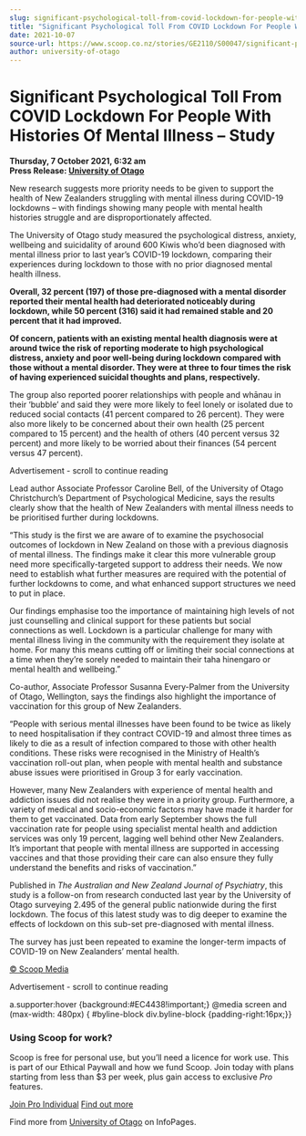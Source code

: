 ```yaml
---
slug: significant-psychological-toll-from-covid-lockdown-for-people-with-histories-of-mental-illness-study
title: "Significant Psychological Toll From COVID Lockdown For People With Histories Of Mental Illness – Study"
date: 2021-10-07
source-url: https://www.scoop.co.nz/stories/GE2110/S00047/significant-psychological-toll-from-covid-lockdown-for-people-with-histories-of-mental-illness-study.htm
author: university-of-otago
---
```

Significant Psychological Toll From COVID Lockdown For People With Histories Of Mental Illness – Study
======================================================================================================

**Thursday, 7 October 2021, 6:32 am**  
**Press Release: [University of Otago](https://info.scoop.co.nz/University_of_Otago)**

New research suggests more priority needs to be given to support the health of New Zealanders struggling with mental illness during COVID-19 lockdowns – with findings showing many people with mental health histories struggle and are disproportionately affected.

The University of Otago study measured the psychological distress, anxiety, wellbeing and suicidality of around 600 Kiwis who’d been diagnosed with mental illness prior to last year’s COVID-19 lockdown, comparing their experiences during lockdown to those with no prior diagnosed mental health illness.

**Overall, 32 percent (197) of those pre-diagnosed with a mental disorder reported their mental health had deteriorated noticeably during lockdown, while 50 percent (316) said it had remained stable and 20 percent that it had improved.**

**Of concern, patients with an existing mental health diagnosis were at around twice the risk of reporting moderate to high psychological distress, anxiety and poor well-being during lockdown compared with those without a mental disorder. They were at three to four times the risk of having experienced suicidal thoughts and plans, respectively.**

The group also reported poorer relationships with people and whānau in their ‘bubble’ and said they were more likely to feel lonely or isolated due to reduced social contacts (41 percent compared to 26 percent). They were also more likely to be concerned about their own health (25 percent compared to 15 percent) and the health of others (40 percent versus 32 percent) and more likely to be worried about their finances (54 percent versus 47 percent).

Advertisement - scroll to continue reading





Lead author Associate Professor Caroline Bell, of the University of Otago Christchurch’s Department of Psychological Medicine, says the results clearly show that the health of New Zealanders with mental illness needs to be prioritised further during lockdowns.

“This study is the first we are aware of to examine the psychosocial outcomes of lockdown in New Zealand on those with a previous diagnosis of mental illness. The findings make it clear this more vulnerable group need more specifically-targeted support to address their needs. We now need to establish what further measures are required with the potential of further lockdowns to come, and what enhanced support structures we need to put in place.

Our findings emphasise too the importance of maintaining high levels of not just counselling and clinical support for these patients but social connections as well. Lockdown is a particular challenge for many with mental illness living in the community with the requirement they isolate at home. For many this means cutting off or limiting their social connections at a time when they’re sorely needed to maintain their taha hinengaro or mental health and wellbeing.”

Co-author, Associate Professor Susanna Every-Palmer from the University of Otago, Wellington, says the findings also highlight the importance of vaccination for this group of New Zealanders.

“People with serious mental illnesses have been found to be twice as likely to need hospitalisation if they contract COVID-19 and almost three times as likely to die as a result of infection compared to those with other health conditions. These risks were recognised in the Ministry of Health’s vaccination roll-out plan, when people with mental health and substance abuse issues were prioritised in Group 3 for early vaccination.

However, many New Zealanders with experience of mental health and addiction issues did not realise they were in a priority group. Furthermore, a variety of medical and socio-economic factors may have made it harder for them to get vaccinated. Data from early September shows the full vaccination rate for people using specialist mental health and addiction services was only 19 percent, lagging well behind other New Zealanders. It’s important that people with mental illness are supported in accessing vaccines and that those providing their care can also ensure they fully understand the benefits and risks of vaccination.”

Published in _The Australian and New Zealand Journal of Psychiatry_, this study is a follow-on from research conducted last year by the University of Otago surveying 2.495 of the general public nationwide during the first lockdown. The focus of this latest study was to dig deeper to examine the effects of lockdown on this sub-set pre-diagnosed with mental illness.

The survey has just been repeated to examine the longer-term impacts of COVID-19 on New Zealanders’ mental health.

[© Scoop Media](http://www.scoop.co.nz/about/terms.html)  

Advertisement - scroll to continue reading



a.supporter:hover {background:#EC4438!important;} @media screen and (max-width: 480px) { #byline-block div.byline-block {padding-right:16px;}}

### Using Scoop for work?

Scoop is free for personal use, but you’ll need a licence for work use. This is part of our Ethical Paywall and how we fund Scoop. Join today with plans starting from less than $3 per week, plus gain access to exclusive _Pro_ features.  
  
[Join Pro Individual](https://pro.scoop.co.nz/Individual/?from=ProIn24) [Find out more](https://pro.scoop.co.nz/using-scoop-for-work/?from=ProIn24)

Find more from [University of Otago](https://info.scoop.co.nz/University_of_Otago) on InfoPages.
